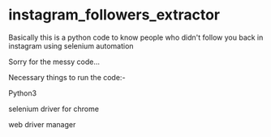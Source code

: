 # instagram_followers_extractor

Basically this is a python code to know people who didn't follow you back in instagram using selenium automation

Sorry for the messy code...

Necessary things to run the code:-

Python3

selenium driver for chrome

web driver manager

